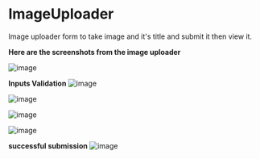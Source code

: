 # ImageUploader
Image uploader form to take image and it's title and submit it then view it.

**Here are the screenshots from the image uploader**

![image](https://github.com/silverkeytech/summer-2023/assets/62246178/d22f59b1-29b3-4e37-88ee-01f5518d51e5)

**Inputs Validation**
![image](https://github.com/silverkeytech/summer-2023/assets/62246178/178ffac9-d6d6-4d1f-a9d9-00eee38b9f19)

![image](https://github.com/silverkeytech/summer-2023/assets/62246178/666683cc-8e89-4de2-b38f-34adea5ab614)

![image](https://github.com/silverkeytech/summer-2023/assets/62246178/9e5b85f3-638c-4d8e-b83f-c0b754c3bf41)

![image](https://github.com/silverkeytech/summer-2023/assets/62246178/a987db15-13d0-4108-9cfc-65e03eb475ef)

**successful submission**
![image](https://github.com/silverkeytech/summer-2023/assets/62246178/2a7def70-4856-41f9-8b8c-a83ec3309deb)
